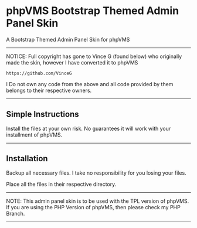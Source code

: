# phpVMS Bootstrap Themed Admin Panel Skin
A Bootstrap Themed Admin Panel Skin for phpVMS

--------------------
NOTICE: Full copyright has gone to Vince G (found below) who originally made the skin, however I have converted it to phpVMS

	https://github.com/VinceG
    
    
I Do not own any code from the above and all code provided by them belongs to their respective owners.

----------------------
Simple Instructions
----------------------

Install the files at your own risk. 
No guarantees it will work with your installment of phpVMS.

----------------------
 Installation
----------------------

Backup all necessary files. I take no responsibility for you losing your files.

Place all the files in their respective directory.

----------------------

NOTE: This admin panel skin is to be used with the TPL version of phpVMS. If you are using the PHP Version of phpVMS, then please check my PHP Branch.

----------------------
